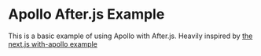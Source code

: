 # Apollo After.js Example

This is a basic example of using Apollo with After.js.
Heavily inspired by [the next.js with-apollo example](https://github.com/zeit/next.js/blob/canary/examples/with-apollo)
